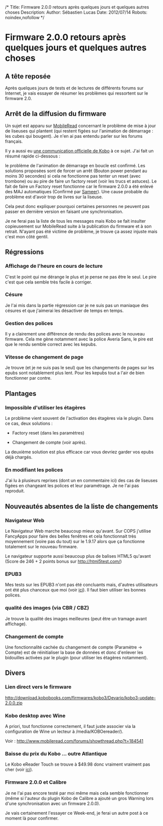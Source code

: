 /*
Title: Firmware 2.0.0 retours après quelques jours et quelques autres choses
Description: 
Author: Sébastien Lucas
Date: 2012/07/14
Robots: noindex,nofollow
*/
# Firmware 2.0.0 retours après quelques jours et quelques autres choses

## A tête reposée
Après quelques jours de tests et de lectures de différents forums sur Internet, je vais essayer de résumer les problèmes qui ressortent sur le firmware 2.0.


## Arrêt de la diffusion du firmware

Un sujet est apparu sur [MobileRead](http://www.mobileread.com/forums/showthread.php?t=184544) concernant le problème de mise à jour de liseuses qui plantent (qui restent figées sur l'animation de démarrage : les cubes qui bougent). Je n'en ai pas entendu parler sur les forums français.

Il y a aussi eu [une communication officielle de Kobo](http://www.mobileread.com/forums/showthread.php?t=184642) à ce sujet. J'ai fait un résumé rapide ci-dessous :

le problème de l'animation de démarrage en boucle est confirmé. Les solutions proposées sont de forcer un arrêt (Bouton power pendant au moins 30 secondes) si cela ne fonctionne pas tenter un reset (avec trombone) ou au pire de faire un factory reset (voir les trucs et astuces). Le fait de faire un Factory reset fonctionne car le firmware 2.0.0 a été enlevé des MAJ automatiques (Confirmé par [Sameer](http://www.mobileread.com/forums/showpost.php?p=2148128&postcount=276)).
Une cause probable du problème est d'avoir trop de livres sur la liseuse.

Cela peut donc expliquer pourquoi certaines personnes ne peuvent pas passer en dernière version en faisant une synchronisation.

Je ne ferai pas la liste de tous les messages mais Kobo se fait insulter copieusement sur MobileRead suite à la publication du firmware et à son retrait. N'ayant pas été victime de problème, je trouve ça assez injuste mais c'est mon côté gentil.
## Régressions

### Affichage de l'heure en cours de lecture
C'est le point qui me dérange le plus et je pense ne pas être le seul. Le pire c'est que cela semble très facile à corriger.
### Césure

Je l'ai mis dans la partie régression car je ne suis pas un maniaque des césures et que j'aimerai les désactiver de temps en temps.
### Gestion des polices

Il y a clairement une différence de rendu des polices avec le nouveau firmware. Cela me gène notamment avec la police Averia Sans, le pire est que le rendu semble correct avec les kepubs.
### Vitesse de changement de page

Je trouve (et je ne suis pas le seul) que les changements de pages sur les epubs sont notablement plus lent. Pour les kepubs tout a l'air de bien fonctionner par contre.
## Plantages

### Impossible d'utiliser les étagères
Le problème vient souvent de l'activation des étagères via le plugin. Dans ce cas, deux solutions :

*	Factory reset (dans les paramètres)

*	Changement de compte (voir après).
  
La deuxième solution est plus efficace car vous devriez garder vos epubs déjà chargés.
### En modifiant les polices

J'ai lu à plusieurs reprises (dont un en commentaire ici) des cas de liseuses figées en changeant les polices et leur paramétrage. Je ne l'ai pas reproduit.
## Nouveautés absentes de la liste de changements

### Navigateur Web
Le Navigateur Web marche beaucoup mieux qu'avant. Sur COPS j'utilise FancyApps pour faire des belles fenêtres et cela fonctionnait très moyennement (voire pas du tout) sur le 1.9.17 alors que ça fonctionne totalement sur le nouveau firmware.

Le navigateur supporte aussi beaucoup plus de balises HTML5 qu'avant (Score de 246 + 2 points bonus sur http://html5test.com/)
### EPUB3

Mes tests sur les EPUB3 n'ont pas été concluants mais, d'autres utilisateurs ont été plus chanceux que moi (voir [ici](http://www.mobileread.com/forums/showthread.php?t=184492)). Il faut bien utiliser les bonnes polices.
### qualité des images (via CBR / CBZ)

Je trouve la qualité des images meilleures (peut être un tramage avant affichage).
### Changement de compte

Une fonctionnalité cachée du changement de compte (Paramètre -> Compte) est de réinitialiser la base de données et donc d'enlever les bidouilles activées par le plugin (pour utiliser les étagères notamment).
## Divers

### Lien direct vers le firmware
http://download.kobobooks.com/firmwares/kobo3/Devario/kobo3-update-2.0.0.zip
### Kobo desktop avec Wine

A priori, tout fonctionne correctement, il faut juste associer via la configuration de Wine un lecteur à /media/KOBOereader/).

Voir : http://www.mobileread.com/forums/showthread.php?t=184541
### Baisse du prix du Kobo ... outre Atlantique

Le Kobo eReader Touch se trouve à $49.98 donc vraiment vraiment pas cher (voir [ici](http://www.mobileread.com/forums/showthread.php?t=184765)).
### Firmware 2.0.0 et Calibre

Je ne l'ai pas encore testé par moi même mais cela semble fonctionner (même si l'auteur du plugin Kobo de Calibre a ajouté un gros Warning lors d'une synchronisation avec un firmware 2.0.0).

Je vais certainement l'essayer ce Week-end, je ferai un autre post à ce moment là pour confirmer.
